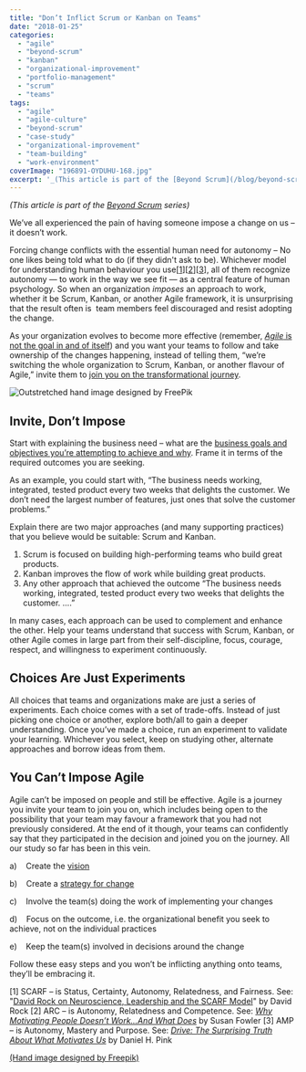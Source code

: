 ```yaml
---
title: "Don’t Inflict Scrum or Kanban on Teams"
date: "2018-01-25"
categories: 
  - "agile"
  - "beyond-scrum"
  - "kanban"
  - "organizational-improvement"
  - "portfolio-management"
  - "scrum"
  - "teams"
tags: 
  - "agile"
  - "agile-culture"
  - "beyond-scrum"
  - "case-study"
  - "organizational-improvement"
  - "team-building"
  - "work-environment"
coverImage: "196891-OYDUHU-168.jpg"
excerpt: '_(This article is part of the [Beyond Scrum](/blog/beyond-scrum-blog-series) series)_'
---
```


_(This article is part of the [Beyond Scrum](/blog/beyond-scrum-blog-series) series)_

We’ve all experienced the pain of having someone impose a change on us – it doesn’t work.

Forcing change conflicts with the essential human need for autonomy – No one likes being told what to do (if they didn't ask to be). Whichever model for understanding human behaviour you use\[[1](#footnotes)\]\[[2](#footnotes)\]\[[3](#footnotes)\], all of them recognize autonomy — to work in the way we see fit — as a central feature of human psychology. So when an organization _imposes_ an approach to work, whether it be Scrum, Kanban, or another Agile framework, it is unsurprising that the result often is  team members feel discouraged and resist adopting the change.

As your organization evolves to become more effective (remember, [_Agile_ is not the goal in and of itself](/blog/agile-change-or-adoption-always-starts-with-why)) and you want your teams to follow and take ownership of the changes happening, instead of telling them, “we’re switching the whole organization to Scrum, Kanban, or another flavour of Agile,” invite them to [join you on the transformational journey](/blog/agile-change-or-adoption-the-steps-to-go-from-why-to-how).

![Outstretched hand image designed by FreePik](src/content/blog/dont-inflict-scrum-or-kanban-on-teams/images/196891-OYDUHU-168-1024x683.jpg)

## Invite, Don’t Impose

Start with explaining the business need – what are the [business goals and objectives you’re attempting to achieve and why](/blog/agile-change-or-adoption-always-starts-with-why). Frame it in terms of the required outcomes you are seeking.

As an example, you could start with, “The business needs working, integrated, tested product every two weeks that delights the customer. We don’t need the largest number of features, just ones that solve the customer problems.”

Explain there are two major approaches (and many supporting practices) that you believe would be suitable: Scrum and Kanban.

1. Scrum is focused on building high-performing teams who build great products.
2. Kanban improves the flow of work while building great products.
3. Any other approach that achieved the outcome “The business needs working, integrated, tested product every two weeks that delights the customer. ….”

In many cases, each approach can be used to complement and enhance the other. Help your teams understand that success with Scrum, Kanban, or other Agile comes in large part from their self-discipline, focus, courage, respect, and willingness to experiment continuously.

## Choices Are Just Experiments

All choices that teams and organizations make are just a series of experiments. Each choice comes with a set of trade-offs. Instead of just picking one choice or another, explore both/all to gain a deeper understanding. Once you’ve made a choice, run an experiment to validate your learning. Whichever you select, keep on studying other, alternate approaches and borrow ideas from them.

## You Can’t Impose Agile

Agile can’t be imposed on people and still be effective. Agile is a journey you invite your team to join you on, which includes being open to the possibility that your team may favour a framework that you had not previously considered. At the end of it though, your teams can confidently say that they participated in the decision and joined you on the journey. All our study so far has been in this vein.

a)    Create the [vision](/blog/agile-change-or-adoption-create-a-vision)

b)    Create a [strategy for change](/blog/agile-change-or-adoption-turn-vision-into-strategy)

c)    Involve the team(s) doing the work of implementing your changes

d)    Focus on the outcome, i.e. the organizational benefit you seek to achieve, not on the individual practices

e)    Keep the team(s) involved in decisions around the change

Follow these easy steps and you won’t be inflicting anything onto teams, they’ll be embracing it.

\[1\] SCARF – is Status, Certainty, Autonomy, Relatedness, and Fairness. See: "[David Rock on Neuroscience, Leadership and the SCARF Model](external:https://www.edbatista.com/2010/03/scarf.html)" by David Rock \[2\] ARC – is Autonomy, Relatedness and Competence. See: _[Why Motivating People Doesn’t Work…And What Does](external:https://www.amazon.ca/Motivating-People-Doesnt-Work-What/dp/1626561826/&tag=notesfromatoo-20)_ by Susan Fowler \[3\] AMP – is Autonomy, Mastery and Purpose. See: _[Drive: The Surprising Truth About What Motivates Us](external:https://www.amazon.ca/Drive-Surprising-Truth-About-Motivates/dp/1594484805/&tag=notesfromatoo-20)_ by Daniel H. Pink

[(Hand image designed by Freepik)](external:https://www.freepik.com/free-photos-vectors/hand)
